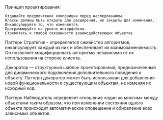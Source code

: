 
Принцип проектирования:

    Отдавайте предпочтение композиции перед наследованием.
    Классы должны быть открыты длы расширения, но закрыты для изменения.
    Инкапсулируйте то, что изменяется.
    Программируйте на уровне интерфейсов.
    Стремитесь к слабой связанности взаимодействующих объектов.

 Паттерн Стратегия - определяется семейство алгоритмов, инкапсулирует каждый из них и обеспечивает их взаимозаменяемость. Он позволяет модифицировать алгоритмы независимо от их использования на стороне клиента.

 Декоратор — структурный шаблон проектирования, предназначенный для динамического подключения дополнительного поведения к объекту. Паттерн декоратор может быть использован для добавления новой функциональности к существующим объектам, не изменяя их исходный код. 

 Паттерн Наблюдатель определяет отношение «один ко многим» между объектами таким образом, что при изменении состояния одного объекта происходит автоматическое оповещение и обновление всех зависимых объектов.